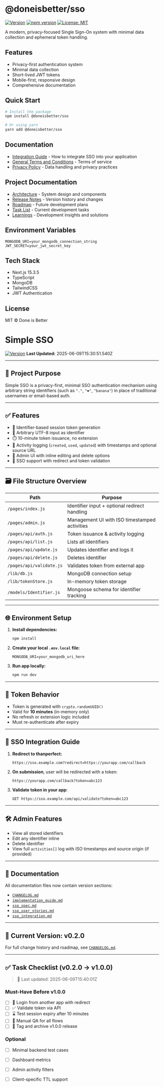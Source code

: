 # @doneisbetter/sso

[![Version](https://img.shields.io/badge/version-4.0.1-blue.svg)](https://github.com/moldovancsaba/sso)
[![npm version](https://badge.fury.io/js/@doneisbetter%2Fsso.svg)](https://www.npmjs.com/package/@doneisbetter/sso)
[![License: MIT](https://img.shields.io/badge/License-MIT-yellow.svg)](https://opensource.org/licenses/MIT)

A modern, privacy-focused Single Sign-On system with minimal data collection and ephemeral token handling.

## Features

- Privacy-first authentication system
- Minimal data collection
- Short-lived JWT tokens
- Mobile-first, responsive design
- Comprehensive documentation

## Quick Start

```bash
# Install the package
npm install @doneisbetter/sso

# Or using yarn
yarn add @doneisbetter/sso
```

## Documentation

- [Integration Guide](/docs/integration) - How to integrate SSO into your application
- [General Terms and Conditions](/docs/gtc) - Terms of service
- [Privacy Policy](/docs/privacy-policy) - Data handling and privacy practices

## Project Documentation

- [Architecture](ARCHITECTURE.md) - System design and components
- [Release Notes](RELEASE_NOTES.md) - Version history and changes
- [Roadmap](ROADMAP.md) - Future development plans
- [Task List](TASKLIST.md) - Current development tasks
- [Learnings](LEARNINGS.md) - Development insights and solutions

## Environment Variables

```env
MONGODB_URI=your_mongodb_connection_string
JWT_SECRET=your_jwt_secret_key
```

## Tech Stack

- Next.js 15.3.5
- TypeScript
- MongoDB
- TailwindCSS
- JWT Authentication

## License

MIT © Done is Better

# Simple SSO

[![Version](https://img.shields.io/badge/version-v0.2.0-blue.svg)](./CHANGELOG.md)
**Last Updated:** 2025-06-09T15:30:51.540Z

---

## 🧠 Project Purpose

Simple SSO is a privacy-first, minimal SSO authentication mechanism using arbitrary string identifiers (such as `"."`, `"❤️"`, `"banana"`) in place of traditional usernames or email-based auth.

---

## ✅ Features

- 🔐 Identifier-based session token generation
- 🧠 Arbitrary UTF-8 input as identifier
- ⏱️ 10-minute token issuance, no extension
- 📜 Activity logging (`created`, `used`, `updated`) with timestamps and optional source URL
- 🧩 Admin UI with inline editing and delete options
- 🔁 SSO support with redirect and token validation

---

## 🗃️ File Structure Overview

| Path | Purpose |
|------|---------|
| `/pages/index.js` | Identifier input + optional redirect handling |
| `/pages/admin.js` | Management UI with ISO timestamped activities |
| `/pages/api/auth.js` | Token issuance & activity logging |
| `/pages/api/list.js` | Lists all identifiers |
| `/pages/api/update.js` | Updates identifier and logs it |
| `/pages/api/delete.js` | Deletes identifier |
| `/pages/api/validate.js` | Validates token from external app |
| `/lib/db.js` | MongoDB connection setup |
| `/lib/tokenStore.js` | In-memory token storage |
| `/models/Identifier.js` | Mongoose schema for identifier tracking |

---

## 🌐 Environment Setup

1. **Install dependencies:**
   ```bash
   npm install
   ```

2. **Create your local `.env.local` file:**
   ```env
   MONGODB_URI=your_mongodb_uri_here
   ```

3. **Run app locally:**
   ```bash
   npm run dev
   ```

---

## 🔐 Token Behavior

- Token is generated with `crypto.randomUUID()`
- Valid for **10 minutes** (in-memory only)
- No refresh or extension logic included
- Must re-authenticate after expiry

---

## 🔁 SSO Integration Guide

1. **Redirect to thanperfect:**
   ```
   https://sso.example.com?redirect=https://yourapp.com/callback
   ```

2. **On submission**, user will be redirected with a token:
   ```
   https://yourapp.com/callback?token=abc123
   ```

3. **Validate token in your app**:
   ```http
   GET https://sso.example.com/api/validate?token=abc123
   ```

---

## 🛠 Admin Features

- View all stored identifiers
- Edit any identifier inline
- Delete identifier
- View full `activities[]` log with ISO timestamps and source origin (if provided)

---

## 📄 Documentation

All documentation files now contain version sections:
- [`CHANGELOG.md`](./CHANGELOG.md)
- [`implementation_guide.md`](./implementation_guide.md)
- [`sso_spec.md`](./sso_spec.md)
- [`sso_user_stories.md`](./sso_user_stories.md)
- [`sso_integration.md`](./sso_integration.md)

---

## 🔖 Current Version: v0.2.0

For full change history and roadmap, see [`CHANGELOG.md`](./CHANGELOG.md).

---

## ✅ Task Checklist (v0.2.0 → v1.0.0)

> 📅 Last updated: 2025-06-09T15:40:01Z

### Must-Have Before v1.0.0

- [ ] 🔁 Login from another app with redirect
- [ ] ✅ Validate token via API
- [ ] ⌛ Test session expiry after 10 minutes
- [ ] 🧪 Manual QA for all flows
- [ ] 🏁 Tag and archive v1.0.0 release

### Optional

- [ ] Minimal backend test cases
- [ ] Dashboard metrics
- [ ] Admin activity filters
- [ ] Client-specific TTL support

